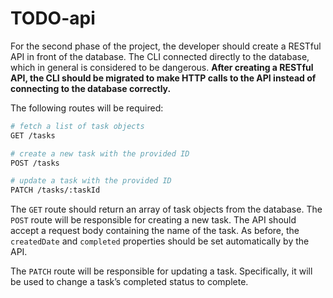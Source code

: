 # TODO-api  

For the second phase of the project, the developer should create a RESTful API in front of the database. The CLI connected directly to the database, which in general is considered to be dangerous. **After creating a RESTful API,  the CLI should be migrated to make HTTP calls to the API instead of connecting to the database correctly.**

The following routes will be required:

```bash
# fetch a list of task objects
GET /tasks

# create a new task with the provided ID
POST /tasks

# update a task with the provided ID
PATCH /tasks/:taskId
```

The `GET` route should return an array of task objects from the database. The `POST` route will be responsible for creating a new task. The API should accept a request body  containing the name of the task. As before, the `createdDate` and `completed` properties should be set automatically by the API.

The `PATCH` route will be responsible for updating a task. Specifically, it will be used to change a task’s completed status to complete.
